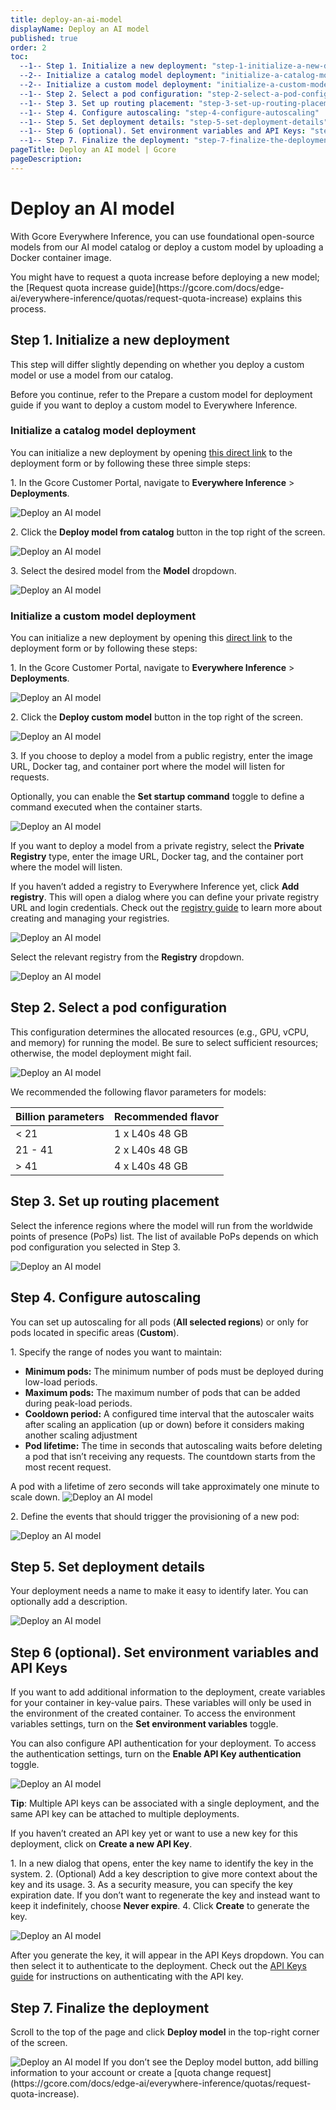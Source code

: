 ```yaml
---
title: deploy-an-ai-model
displayName: Deploy an AI model
published: true
order: 2
toc:
  --1-- Step 1. Initialize a new deployment: "step-1-initialize-a-new-deployment"
  --2-- Initialize a catalog model deployment: "initialize-a-catalog-model-deployment"
  --2-- Initialize a custom model deployment: "initialize-a-custom-model-deployment"
  --1-- Step 2. Select a pod configuration: "step-2-select-a-pod-configuration"
  --1-- Step 3. Set up routing placement: "step-3-set-up-routing-placement"
  --1-- Step 4. Configure autoscaling: "step-4-configure-autoscaling"
  --1-- Step 5. Set deployment details: "step-5-set-deployment-details"
  --1-- Step 6 (optional). Set environment variables and API Keys: "step-6-optional-set-environment-variables-and-api-keys"
  --1-- Step 7. Finalize the deployment: "step-7-finalize-the-deployment"
pageTitle: Deploy an AI model | Gcore
pageDescription: 
---
```

# Deploy an AI model

With Gcore Everywhere Inference, you can use foundational open-source models from our AI model catalog or deploy a custom model by uploading a Docker container image.

<alert-element type="info" title="Info">
You might have to request a quota increase before deploying a new model; the [Request quota increase guide](https://gcore.com/docs/edge-ai/everywhere-inference/quotas/request-quota-increase) explains this process.
</alert-element>

## Step 1. Initialize a new deployment

This step will differ slightly depending on whether you deploy a custom model or use a model from our catalog.

<alert-element type="tip" title="Tip">
Before you continue, refer to the Prepare a custom model for deployment guide if you want to deploy a custom model to Everywhere Inference.
</alert-element>

<tabset-element>

### Initialize a catalog model deployment

You can initialize a new deployment by opening [this direct link](https://portal.gcore.com/inference-at-the-edge/deployments/deploy-catalog-model) to the deployment form or by following these three simple steps:

1\. In the Gcore Customer Portal, navigate to **Everywhere Inference** > **Deployments**.

<img src="https://assets.gcore.pro/docs/edge-ai/everywhere-inference/ai-models/deploy-an-ai-model/deploy-an-ai-model-1.png" alt="Deploy an AI model">

2\. Click the **Deploy model from catalog** button in the top right of the screen.

<img src="https://assets.gcore.pro/docs/edge-ai/everywhere-inference/ai-models/deploy-an-ai-model/deploy-an-ai-model-2.png" alt="Deploy an AI model">

3\. Select the desired model from the **Model** dropdown.

<img src="https://assets.gcore.pro/docs/edge-ai/everywhere-inference/ai-models/deploy-an-ai-model/deploy-an-ai-model-3.png" alt="Deploy an AI model">

### Initialize a custom model deployment

You can initialize a new deployment by opening this [direct link](https://portal.gcore.com/inference-at-the-edge/deployments/deploy-custom-model) to the deployment form or by following these steps:

1\. In the Gcore Customer Portal, navigate to **Everywhere Inference** > **Deployments**.

<img src="https://assets.gcore.pro/docs/edge-ai/everywhere-inference/ai-models/deploy-an-ai-model/deploy-an-ai-model-4.png" alt="Deploy an AI model">

2\. Click the **Deploy custom model** button in the top right of the screen.

<img src="https://assets.gcore.pro/docs/edge-ai/everywhere-inference/ai-models/deploy-an-ai-model/deploy-an-ai-model-5.png" alt="Deploy an AI model">

3\. If you choose to deploy a model from a public registry, enter the image URL, Docker tag, and container port where the model will listen for requests.

Optionally, you can enable the **Set startup command** toggle to define a command executed when the container starts.

<img src="https://assets.gcore.pro/docs/edge-ai/everywhere-inference/ai-models/deploy-an-ai-model/deploy-an-ai-model-6.png" alt="Deploy an AI model">

If you want to deploy a model from a private registry, select the **Private Registry** type, enter the image URL, Docker tag, and the container port where the model will listen.

If you haven’t added a registry to Everywhere Inference yet, click **Add registry**. This will open a dialog where you can define your private registry URL and login credentials. Check out the [registry guide](https://gcore.com/docs/edge-ai/everywhere-inference/container-image-registries/add-a-registry) to learn more about creating and managing your registries.

<img src="https://assets.gcore.pro/docs/edge-ai/everywhere-inference/ai-models/deploy-an-ai-model/deploy-an-ai-model-7.png" alt="Deploy an AI model">

Select the relevant registry from the **Registry** dropdown.

<img src="https://assets.gcore.pro/docs/edge-ai/everywhere-inference/ai-models/deploy-an-ai-model/deploy-an-ai-model-8.png" alt="Deploy an AI model">

</tabset-element>

## Step 2. Select a pod configuration

This configuration determines the allocated resources (e.g., GPU, vCPU, and memory) for running the model. Be sure to select sufficient resources; otherwise, the model deployment might fail.

<img src="https://assets.gcore.pro/docs/edge-ai/everywhere-inference/ai-models/deploy-an-ai-model/deploy-an-ai-model-9.png" alt="Deploy an AI model">

We recommended the following flavor parameters for models:

| **Billion parameters** | **Recommended flavor** |
| --- | --- |
| < 21 | 1 x L40s 48 GB |
| 21 - 41 | 2 x L40s 48 GB |
| \> 41 | 4 x L40s 48 GB |

## Step 3. Set up routing placement

Select the inference regions where the model will run from the worldwide points of presence (PoPs) list. The list of available PoPs depends on which pod configuration you selected in Step 3.

<img src="https://assets.gcore.pro/docs/edge-ai/everywhere-inference/ai-models/deploy-an-ai-model/deploy-an-ai-model-10.png" alt="Deploy an AI model">

## Step 4. Configure autoscaling

You can set up autoscaling for all pods (**All selected regions**) or only for pods located in specific areas (**Custom**).

1\. Specify the range of nodes you want to maintain:

- **Minimum pods:** The minimum number of pods must be deployed during low-load periods.
- **Maximum pods:** The maximum number of pods that can be added during peak-load periods.
- **Cooldown period:** A configured time interval that the autoscaler waits after scaling an application (up or down) before it considers making another scaling adjustment
- **Pod lifetime:** The time in seconds that autoscaling waits before deleting a pod that isn’t receiving any requests. The countdown starts from the most recent request.

<alert-element type="info" title="Info">
A pod with a lifetime of zero seconds will take approximately one minute to scale down.
</alert-element>

<img src="https://assets.gcore.pro/docs/edge-ai/everywhere-inference/ai-models/deploy-an-ai-model/deploy-an-ai-model-11.png" alt="Deploy an AI model">

2\. Define the events that should trigger the provisioning of a new pod:

<img src="https://assets.gcore.pro/docs/edge-ai/everywhere-inference/ai-models/deploy-an-ai-model/deploy-an-ai-model-12.png" alt="Deploy an AI model">

## Step 5. Set deployment details

Your deployment needs a name to make it easy to identify later. You can optionally add a description.

<img src="https://assets.gcore.pro/docs/edge-ai/everywhere-inference/ai-models/deploy-an-ai-model/deploy-an-ai-model-13.png" alt="Deploy an AI model">

## Step 6 (optional). Set environment variables and API Keys

If you want to add additional information to the deployment, create variables for your container in key-value pairs. These variables will only be used in the environment of the created container. To access the environment variables settings, turn on the **Set environment variables** toggle.

You can also configure API authentication for your deployment. To access the authentication settings, turn on the **Enable API Key authentication** toggle.

<img src="https://assets.gcore.pro/docs/edge-ai/everywhere-inference/ai-models/deploy-an-ai-model/deploy-an-ai-model-14.png" alt="Deploy an AI model">

**Tip**: Multiple API keys can be associated with a single deployment, and the same API key can be attached to multiple deployments.

If you haven’t created an API key yet or want to use a new key for this deployment, click on **Create a new API Key**.

1\. In a new dialog that opens, enter the key name to identify the key in the system.
2\. (Optional) Add a key description to give more context about the key and its usage.
3\. As a security measure, you can specify the key expiration date. If you don’t want to regenerate the key and instead want to keep it indefinitely, choose **Never expire**.
4\. Click **Create** to generate the key.

<img src="https://assets.gcore.pro/docs/edge-ai/everywhere-inference/ai-models/deploy-an-ai-model/deploy-an-ai-model-15.png" alt="Deploy an AI model">

After you generate the key, it will appear in the API Keys dropdown. You can then select it to authenticate to the deployment. Check out the [API Keys guide](https://gcore.com/docs/edge-ai/everywhere-inference/api-keys/manage-api-keys) for instructions on authenticating with the API key.

## Step 7. Finalize the deployment

Scroll to the top of the page and click **Deploy model** in the top-right corner of the screen.

<img src="https://assets.gcore.pro/docs/edge-ai/everywhere-inference/ai-models/deploy-an-ai-model/deploy-an-ai-model-16.png" alt="Deploy an AI model">

<alert-element type="info" title="Info">
If you don’t see the Deploy model button, add billing information to your account or create a [quota change request](https://gcore.com/docs/edge-ai/everywhere-inference/quotas/request-quota-increase).
</alert-element>
